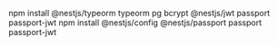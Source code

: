 npm install @nestjs/typeorm typeorm pg bcrypt @nestjs/jwt passport passport-jwt
npm install @nestjs/config @nestjs/passport passport passport-jwt
